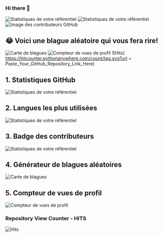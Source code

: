 ### Hi there 👋

<!--
**Zyrass/zyrass** is a ✨ _special_ ✨ repository because its `README.md` (this file) appears on your GitHub profile.

Here are some ideas to get you started:

- 🔭 I’m currently working on ...
- 🌱 I’m currently learning ...
- 👯 I’m looking to collaborate on ...
- 🤔 I’m looking for help with ...
- 💬 Ask me about ...
- 📫 How to reach me: ...
- 😄 Pronouns: ...
- ⚡ Fun fact: ...
-->


![Statistiques de votre référentiel](https://github-readme-stats.vercel.app/api?username=Zyrass&show_icons=true)
![Statistiques de votre référentiel](https://github-readme-stats.vercel.app/api/top-langs/?username=Zyrass&theme=blue-green)
![Image des contributeurs GitHub](https://contrib.rocks/image?repo=Zyrass/https://github.com/Zyrass/Bash-L_Store)
 
 ## 😂 Voici une blague aléatoire qui vous fera rire!
 ![Carte de blagues](https://readme-jokes.vercel.app/api)
 ![Compteur de vues de profil](https://komarev.com/ghpvc/?username=Your_GitHub_Username)
 ![Hits] https://hitcounter.pythonanywhere.com/count/tag.svg?url = Paste_Your_GitHub_Repository_Link_Here)
 
 ## 1. Statistiques GitHub
 ![Statistiques de votre référentiel](https://github-readme-stats.vercel.app/api?username=Zyrass&show_icons=true)
 ## 2. Langues les plus utilisées
 ![Statistiques de votre référentiel](https://github-readme-stats.vercel.app/api/top-langs/?username=Zyrass&theme=blue-green)
 ## 3. Badge des contributeurs
 ![Statistiques de votre référentiel](https://contrib.rocks/image?repo=Tanu-N-Prabhu/Python)
 ## 4. Générateur de blagues aléatoires
 ![Carte de blagues](https://readme-jokes.vercel.app/api)
 ## 5. Compteur de vues de profil
 ![Compteur de vues de profil](https://komarev.com/ghpvc/?username=Zyrass)
 ### Repository View Counter - HITS
 ![Hits](https://hitcounter.pythonanywhere.com/count/tag.svg?url=https://github.com/Zyrass/Python)
